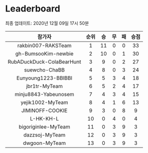 # Leaderboard
최종 업데이트: 2020년 12월 09일 17시 50분




| 참가자 | 순위 | 승 | 무 | 패 | 승점 |
|:---:|:---:|:---:|:---:|:---:|:---:|
| rakbin007-RAKSTeam | 1 | 11 | 0 | 0 | 33 |
| gh-BumsooKim-newbie | 2 | 10 | 0 | 1 | 30 |
| RubADuckDuck-ColaBearHunt | 3 | 9 | 0 | 2 | 27 |
| suewcho-ChaBB | 4 | 8 | 0 | 3 | 24 |
| Eunyoung1223-BBIBBI | 5 | 5 | 3 | 4 | 18 |
| jbr1tr-MyTeam | 6 | 5 | 2 | 4 | 17 |
| minju8843-Yabeunosem | 7 | 4 | 3 | 4 | 15 |
| yejik1002-MyTeam | 8 | 4 | 1 | 6 | 13 |
| JIMINOFF-COOKIE | 9 | 3 | 0 | 8 | 9 |
| L-HK-KH-L | 10 | 0 | 4 | 0 | 4 |
| bigoriginlee-MyTeam | 11 | 0 | 3 | 9 | 3 |
| dazzsoj-MyTeam | 12 | 0 | 3 | 9 | 3 |
| dwgoon-MyTeam | 13 | 0 | 3 | 9 | 3 |